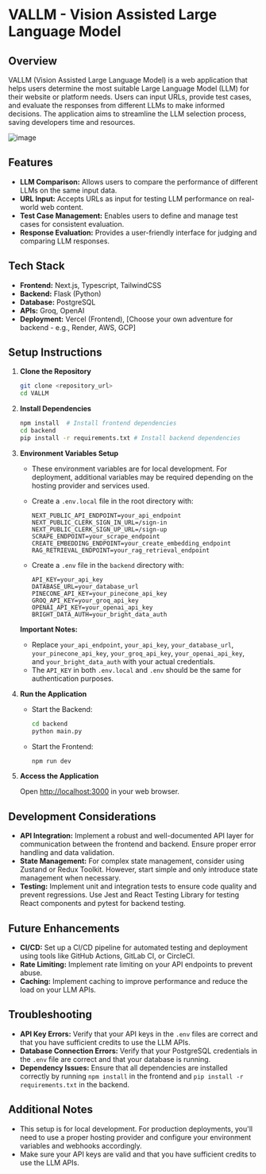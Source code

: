 # VALLM - Vision Assisted Large Language Model

## Overview

VALLM (Vision Assisted Large Language Model) is a web application that helps users determine the most suitable Large Language Model (LLM) for their website or platform needs. Users can input URLs, provide test cases, and evaluate the responses from different LLMs to make informed decisions. The application aims to streamline the LLM selection process, saving developers time and resources.

![image](https://gw3qhbh6tl.ufs.sh/f/Q48fIVJi2U4uBGbfPyQILryJKSD3OdXv0UQio5Eaezxjcbhl)

## Features

-   **LLM Comparison:** Allows users to compare the performance of different LLMs on the same input data.
-   **URL Input:** Accepts URLs as input for testing LLM performance on real-world web content.
-   **Test Case Management:** Enables users to define and manage test cases for consistent evaluation.
-   **Response Evaluation:** Provides a user-friendly interface for judging and comparing LLM responses.

## Tech Stack

-   **Frontend:** Next.js, Typescript, TailwindCSS
-   **Backend:** Flask (Python)
-   **Database:** PostgreSQL
-   **APIs:** Groq, OpenAI
-   **Deployment:** Vercel (Frontend), [Choose your own adventure for backend - e.g., Render, AWS, GCP]

## Setup Instructions

1.  **Clone the Repository**

    ```sh
    git clone <repository_url>
    cd VALLM
    ```

2.  **Install Dependencies**

    ```sh
    npm install  # Install frontend dependencies
    cd backend
    pip install -r requirements.txt # Install backend dependencies
    ```

3.  **Environment Variables Setup**

    *   These environment variables are for local development. For deployment, additional variables may be required depending on the hosting provider and services used.
    *   Create a `.env.local` file in the root directory with:

        ```
        NEXT_PUBLIC_API_ENDPOINT=your_api_endpoint
        NEXT_PUBLIC_CLERK_SIGN_IN_URL=/sign-in
        NEXT_PUBLIC_CLERK_SIGN_UP_URL=/sign-up
        SCRAPE_ENDPOINT=your_scrape_endpoint
        CREATE_EMBEDDING_ENDPOINT=your_create_embedding_endpoint
        RAG_RETRIEVAL_ENDPOINT=your_rag_retrieval_endpoint
        ```

    *   Create a `.env` file in the `backend` directory with:

        ```
        API_KEY=your_api_key
        DATABASE_URL=your_database_url
        PINECONE_API_KEY=your_pinecone_api_key
        GROQ_API_KEY=your_groq_api_key
        OPENAI_API_KEY=your_openai_api_key
        BRIGHT_DATA_AUTH=your_bright_data_auth
        ```

    **Important Notes:**

    *   Replace `your_api_endpoint`, `your_api_key`, `your_database_url`, `your_pinecone_api_key`, `your_groq_api_key`, `your_openai_api_key`, and `your_bright_data_auth` with your actual credentials.
    *   The `API_KEY` in both `.env.local` and `.env` should be the same for authentication purposes.

4.  **Run the Application**

    *   Start the Backend:

        ```sh
        cd backend
        python main.py
        ```

    *   Start the Frontend:

        ```sh
        npm run dev
        ```

5.  **Access the Application**

    Open [http://localhost:3000](http://localhost:3000) in your web browser.

## Development Considerations

*   **API Integration:** Implement a robust and well-documented API layer for communication between the frontend and backend. Ensure proper error handling and data validation.
*   **State Management:** For complex state management, consider using Zustand or Redux Toolkit. However, start simple and only introduce state management when necessary.
*   **Testing:** Implement unit and integration tests to ensure code quality and prevent regressions. Use Jest and React Testing Library for testing React components and pytest for backend testing.


## Future Enhancements

*   **CI/CD:** Set up a CI/CD pipeline for automated testing and deployment using tools like GitHub Actions, GitLab CI, or CircleCI.
*   **Rate Limiting:** Implement rate limiting on your API endpoints to prevent abuse.
*   **Caching:** Implement caching to improve performance and reduce the load on your LLM APIs.

## Troubleshooting

*   **API Key Errors:** Verify that your API keys in the `.env` files are correct and that you have sufficient credits to use the LLM APIs.
*   **Database Connection Errors:** Verify that your PostgreSQL credentials in the `.env` file are correct and that your database is running.
*   **Dependency Issues:** Ensure that all dependencies are installed correctly by running `npm install` in the frontend and `pip install -r requirements.txt` in the backend.

## Additional Notes

*   This setup is for local development. For production deployments, you'll need to use a proper hosting provider and configure your environment variables and webhooks accordingly.
*   Make sure your API keys are valid and that you have sufficient credits to use the LLM APIs.